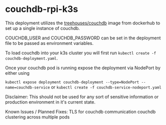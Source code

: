 # couchdb-rpi-k3s

This deployment utilizes the [treehouses/couchdb](https://hub.docker.com/r/treehouses/couchdb) image from dockerhub to set up a single instance of couchdb.

COUCHDB_USER and COUCHDB_PASSWORD can be set in the deployment file to be passed as environment variables. 

To load couchdb into your k3s cluster you will first run `kubectl create -f couchdb-deployment.yaml`.

Once your couchdb pod is running expose the deployment via NodePort by either using

`kubectl expose deployment couchdb-deployment --type=NodePort --name=couchdb-service` 
or 
`kubectl create -f couchdb-service-nodeport.yaml`


Disclaimer:
This should not be used for any sort of sensitive information or production environment in it's current state. 

Known Issues / Planned Fixes:
TLS for couchdb communication
couchdb clustering across multiple pods
